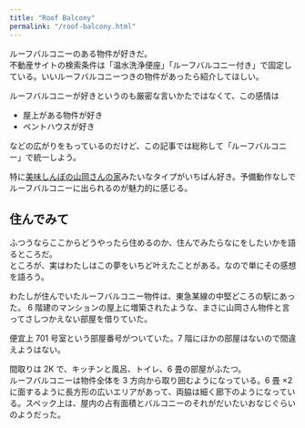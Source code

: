 ```yaml
---
title: "Roof Balcony"
permalink: "/roof-balcony.html"
---
```


ルーフバルコニーのある物件が好きだ。  
不動産サイトの検索条件は「温水洗浄便座」「ルーフバルコニー付き」で固定している。いいルーフバルコニーつきの物件があったら紹介してほしい。

ルーフバルコニーが好きというのも厳密な言いかたではなくて、この感情は

- 屋上がある物件が好き
- ペントハウスが好き

などの広がりをもっているのだけど、この記事では総称して「ルーフバルコニー」で統一しよう。

特に[美味しんぼの山岡さんの家](https://dailyportalz.jp/b/special03/07/22/)みたいなタイプがいちばん好き。予備動作なしでルーフバルコニーに出られるのが魅力的に感じる。

## 住んでみて

ふつうならここからどうやったら住めるのか、住んでみたらなにをしたいかを語るところだ。  
ところが、実はわたしはこの夢をいちど叶えたことがある。なので単にその感想を語ろう。

わたしが住んでいたルーフバルコニー物件は、東急某線の中堅どころの駅にあった。
6 階建のマンションの屋上に増築されたような、まさに山岡さん物件と言ってさしつかえない部屋を借りていた。

便宜上 701 号室という部屋番号がついていた。7 階にほかの部屋はないので間違えようはない。

間取りは 2K で、キッチンと風呂、トイレ、6 畳の部屋がふたつ。  
ルーフバルコニーは物件全体を 3 方向から取り囲むようになっている。6 畳 ×2 に面するように長方形の広いエリアがあって、両脇は細く廊下のようになっている。スペック上は、屋内の占有面積とバルコニーのそれがだいたいおなじぐらいのようだった。


